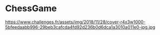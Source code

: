 # ChessGame
https://www.challenges.fr/assets/img/2018/11/28/cover-r4x3w1000-5bfeedaabb996-29beb3cafcda4fd92d236b0d6dca1a3010a011e0-jpg.jpg
